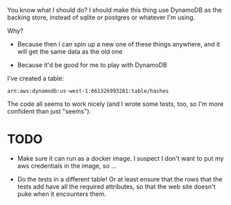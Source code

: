 You know what I should do?  I should make this thing use DynamoDB as
the backing store, instead of sqlite or postgres or whatever I'm
using.

Why?

- Because then I can spin up a new one of these things anywhere, and
  it will get the same data as the old one

- Because it'd be good for me to play with DynamoDB

I've created a table:

    arn:aws:dynamodb:us-west-1:661326993281:table/hashes

The code all seems to work nicely (and I wrote some tests, too, so I'm
more confident than just "seems").

# TODO

- Make sure it can run as a docker image.  I suspect I don't want to
  put my aws credentials in the image, so ...

- Do the tests in a different table!  Or at least ensure that the rows
  that the tests add have all the required attributes, so that the web
  site doesn't puke when it encounters them.

